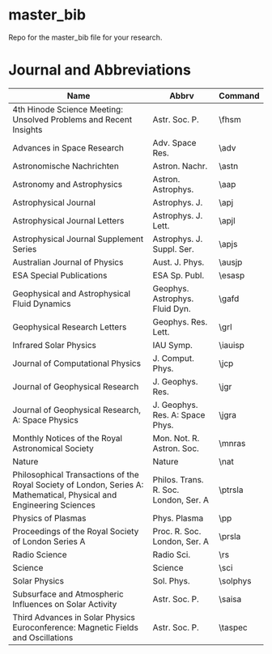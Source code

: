 # master_bib
Repo for the master_bib file for your research. 

# Journal and Abbreviations
| Name | Abbrv | Command |
| ---- | ----- | ------- |
| 4th Hinode Science Meeting: Unsolved Problems and Recent Insights | Astr. Soc. P. | \fhsm |
| Advances in Space Research | Adv. Space Res. | \adv |
| Astronomische Nachrichten | Astron. Nachr. | \astn | 
| Astronomy and Astrophysics | Astron. Astrophys. | \aap |
| Astrophysical Journal | Astrophys. J. | \apj |
| Astrophysical Journal Letters | Astrophys. J. Lett. | \apjl |
| Astrophysical Journal Supplement Series | Astrophys. J. Suppl. Ser. | \apjs |
| Australian Journal of Physics | Aust. J. Phys. | \ausjp |
| ESA Special Publications | ESA Sp. Publ. | \esasp | 
| Geophysical and Astrophysical Fluid Dynamics | Geophys. Astrophys. Fluid Dyn. | \gafd |
| Geophysical Research Letters | Geophys. Res. Lett. | \grl |
| Infrared Solar Physics | IAU Symp. | \iauisp | 
| Journal of Computational Physics | J. Comput. Phys. | \jcp |
| Journal of Geophysical Research | J. Geophys. Res. | \jgr |
| Journal of Geophysical Research, A: Space Physics | J. Geophys. Res. A: Space Phys. | \jgra | 
| Monthly Notices of the Royal Astronomical Society | Mon. Not. R. Astron. Soc. | \mnras |
| Nature | Nature | \nat |
| Philosophical Transactions of the Royal Society of London, Series A: Mathematical, Physical and Engineering Sciences | Philos. Trans. R. Soc. London, Ser. A | \ptrsla |
| Physics of Plasmas | Phys. Plasma | \pp | 
| Proceedings of the Royal Society of London Series A | Proc. R. Soc. London, Ser. A | \prsla |
| Radio Science | Radio Sci. | \rs |
| Science | Science | \sci |
| Solar Physics | Sol. Phys. | \solphys | 
| Subsurface and Atmospheric Influences on Solar Activity | Astr. Soc. P. | \saisa |
| Third Advances in Solar Physics Euroconference: Magnetic Fields and Oscillations | Astr. Soc. P. | \taspec |
